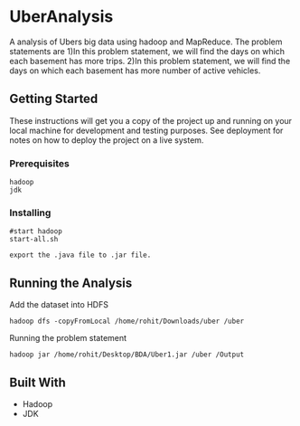 # UberAnalysis

A analysis of Ubers big data using hadoop and MapReduce. The problem statements are
1)In this problem statement, we will find the days on which each basement has more trips.
2)In this problem statement, we will find the days on which each basement has more number of active vehicles.

## Getting Started

These instructions will get you a copy of the project up and running on your local machine for development and testing purposes. See deployment for notes on how to deploy the project on a live system.

### Prerequisites


```
hadoop
jdk
```

### Installing


```
#start hadoop
start-all.sh
```
```
export the .java file to .jar file. 
```

## Running the Analysis
Add the dataset into HDFS

```
hadoop dfs -copyFromLocal /home/rohit/Downloads/uber /uber
```
Running the  problem statement
```
hadoop jar /home/rohit/Desktop/BDA/Uber1.jar /uber /Output
```


## Built With

* Hadoop
* JDK


